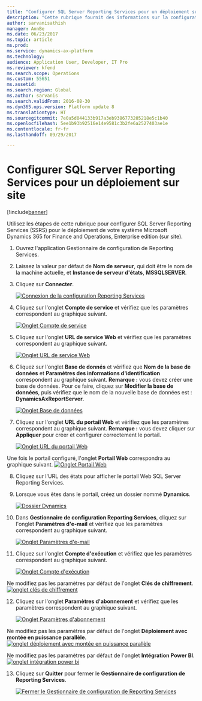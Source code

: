```yaml
---
title: "Configurer SQL Server Reporting Services pour un déploiement sur site"
description: "Cette rubrique fournit des informations sur la configuration de SQL Server Reporting Services (SSRS) pour un déploiement sur site."
author: sarvanisathish
manager: AnnBe
ms.date: 06/23/2017
ms.topic: article
ms.prod: 
ms.service: dynamics-ax-platform
ms.technology: 
audience: Application User, Developer, IT Pro
ms.reviewer: kfend
ms.search.scope: Operations
ms.custom: 55651
ms.assetid: 
ms.search.region: Global
ms.author: sarvanis
ms.search.validFrom: 2016-08-30
ms.dyn365.ops.version: Platform update 8
ms.translationtype: HT
ms.sourcegitcommit: 7e0a5d044133b917a3eb9386773205218e5c1b40
ms.openlocfilehash: 5ee1b93b92516e14e9581c3b2fe6a2527403ae1e
ms.contentlocale: fr-fr
ms.lasthandoff: 09/29/2017

---
```

# <a name="configure-sql-server-reporting-services-for-an-on-premises-deployment"></a>Configurer SQL Server Reporting Services pour un déploiement sur site

[!include[banner](../includes/banner.md)]

Utilisez les étapes de cette rubrique pour configurer SQL Server Reporting Services (SSRS) pour le déploiement de votre système Microsoft Dynamics 365 for Finance and Operations, Enterprise edition (sur site).

1. Ouvrez l'application Gestionnaire de configuration de Reporting Services.
2. Laissez la valeur par défaut de **Nom de serveur**, qui doit être le nom de la machine actuelle, et **Instance de serveur d'états**, **MSSQLSERVER**. 
3. Cliquez sur **Connecter**.
   
   [![Connexion de la configuration Reporting Services](./media/ssrs-config-manager-01.png)](./media/ssrs-config-manager-01.png)
   
4. Cliquez sur l'onglet **Compte de service** et vérifiez que les paramètres correspondent au graphique suivant.

    [![Onglet Compte de service](./media/ssrs-config-manager-02.png)](./media/ssrs-config-manager-02.png)
    
5. Cliquez sur l'onglet **URL de service Web** et vérifiez que les paramètres correspondent au graphique suivant. 

    [![Onglet URL de service Web](./media/ssrs-config-manager-03.png)](./media/ssrs-config-manager-03.png) 
    
6. Cliquez sur l'onglet **Base de donnés** et vérifiez que **Nom de la base de données** et **Paramètres des informations d'identification** correspondent au graphique suivant. **Remarque :** vous devez créer une base de données. Pour ce faire, cliquez sur **Modifier la base de données**, puis vérifiez que le nom de la nouvelle base de données est : **DynamicsAxReportServer**.

    [![Onglet Base de données](./media/ssrs-config-manager-04.png)](./media/ssrs-config-manager-04.png)
    
7. Cliquez sur l'onglet **URL du portail Web** et vérifiez que les paramètres correspondent au graphique suivant. **Remarque :** vous devez cliquer sur **Appliquer** pour créer et configurer correctement le portail.

    [![Onglet URL du portail Web](./media/ssrs-config-manager-05.png)](./media/ssrs-config-manager-05.png)
    
  Une fois le portail configuré, l'onglet **Portail Web** correspondra au graphique suivant.
    [![Onglet Portail Web](./media/ssrs-config-manager-06.png)](./media/ssrs-config-manager-06.png)
    
8. Cliquez sur l'URL des états pour afficher le portail Web SQL Server Reporting Services. 
9.  Lorsque vous êtes dans le portail, créez un dossier nommé **Dynamics**.

    [![Dossier Dynamics](./media/ssrs-config-manager-07.png)](./media/ssrs-config-manager-07.png)
    
10. Dans **Gestionnaire de configuration Reporting Services**, cliquez sur l'onglet **Paramètres d'e-mail** et vérifiez que les paramètres correspondent au graphique suivant.

    [![Onglet Paramètres d'e-mail](./media/ssrs-config-manager-08.png)](./media/ssrs-config-manager-08.png)
    
11. Cliquez sur l'onglet **Compte d'exécution** et vérifiez que les paramètres correspondent au graphique suivant.

    [![Onglet Compte d'exécution](./media/ssrs-config-manager-09.png)](./media/ssrs-config-manager-09.png)
    
  Ne modifiez pas les paramètres par défaut de l'onglet **Clés de chiffrement**. [![onglet clés de chiffrement](./media/ssrs-config-manager-10.png)](./media/ssrs-config-manager-10.png)
    
12. Cliquez sur l'onglet **Paramètres d'abonnement** et vérifiez que les paramètres correspondent au graphique suivant.

    [![Onglet Paramètres d'abonnement](./media/ssrs-config-manager-11.png)](./media/ssrs-config-manager-11.png)
    
  Ne modifiez pas les paramètres par défaut de l'onglet **Déploiement avec montée en puissance parallèle**. [![onglet déploiement avec montée en puissance parallèle](./media/ssrs-config-manager-12.png)](./media/ssrs-config-manager-12.png)
    
  Ne modifiez pas les paramètres par défaut de l'onglet **Intégration Power BI**. [![onglet intégration power bi](./media/ssrs-config-manager-13.png)](./media/ssrs-config-manager-13.png) 
    
13. Cliquez sur **Quitter** pour fermer le **Gestionnaire de configuration de Reporting Services**.

    [![Fermer le Gestionnaire de configuration de Reporting Services](./media/ssrs-config-manager-14.png)](./media/ssrs-config-manager-14.png)
    


